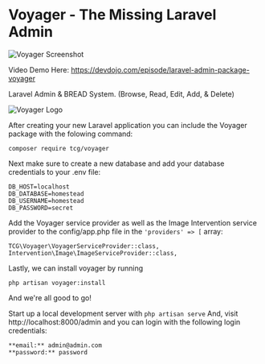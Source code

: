 # **V**oyager - The Missing Laravel Admin

![Voyager Screenshot](https://s3.amazonaws.com/thecontrolgroup/voyager-screenshot.jpg)

Video Demo Here: https://devdojo.com/episode/laravel-admin-package-voyager

Laravel Admin & BREAD System. (Browse, Read, Edit, Add, & Delete)

![Voyager Logo](https://s3.amazonaws.com/thecontrolgroup/voyager.png)

After creating your new Laravel application you can include the Voyager package with the folowing command: 

```
composer require tcg/voyager
```

Next make sure to create a new database and add your database credentials to your .env file:

```
DB_HOST=localhost
DB_DATABASE=homestead
DB_USERNAME=homestead
DB_PASSWORD=secret
```

Add the Voyager service provider as well as the Image Intervention service provider to the config/app.php file in the `'providers' => [` array:

```
TCG\Voyager\VoyagerServiceProvider::class,
Intervention\Image\ImageServiceProvider::class,
```

Lastly, we can install voyager by running

```
php artisan voyager:install
```

And we're all good to go! 

Start up a local development server with `php artisan serve` And, visit http://localhost:8000/admin and you can login with the following login credentials:

```
**email:** admin@admin.com
**password:** password
```
